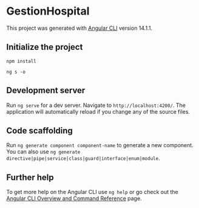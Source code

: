 # GestionHospital

This project was generated with [Angular CLI](https://github.com/angular/angular-cli) version 14.1.1.

## Initialize the project

~~~
npm install
~~~

~~~
ng s -o
~~~


## Development server

Run `ng serve` for a dev server. Navigate to `http://localhost:4200/`. The application will automatically reload if you change any of the source files.

## Code scaffolding

Run `ng generate component component-name` to generate a new component. You can also use `ng generate directive|pipe|service|class|guard|interface|enum|module`.


## Further help

To get more help on the Angular CLI use `ng help` or go check out the [Angular CLI Overview and Command Reference](https://angular.io/cli) page.

